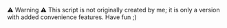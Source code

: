 ⚠️ Warning ⚠️
This script is not originally created by me; it is only a version with added convenience features.
Have fun ;)
